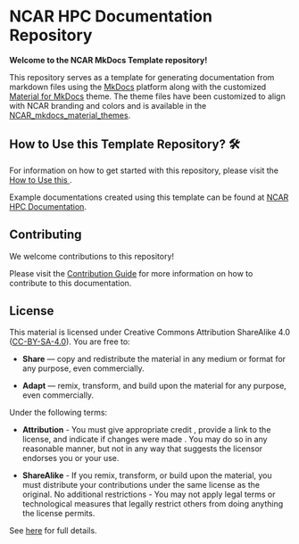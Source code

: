 # NCAR HPC Documentation Repository

**Welcome to the NCAR MkDocs Template repository!**

This repository serves as a template for generating documentation from markdown files using the [MkDocs](https://www.mkdocs.org/) platform along with the customized [Material for MkDocs](https://squidfunk.github.io/mkdocs-material/) theme. The theme files have been customized to align with NCAR branding and colors and is available in the [NCAR_mkdocs_material_themes](https://github.com/NCAR/NCAR_mkdocs_material_themes).

## How to Use this Template Repository? 🛠️

For information on how to get started with this repository, please visit the [How to Use this ](docs/getting_started.md).

Example documentations created using this template can be found at [NCAR HPC Documentation](https://ncar-hpc-docs.readthedocs.io/en/latest/).

## Contributing
We welcome contributions to this repository!

Please visit the [Contribution Guide]() for more information on how to contribute to this documentation.

## License

This material is licensed under Creative Commons Attribution ShareAlike 4.0 ([CC-BY-SA-4.0](https://creativecommons.org/licenses/by-sa/4.0/)).  You are free to:

- **Share** — copy and redistribute the material in any medium or format for any purpose, even commercially.

- **Adapt** — remix, transform, and build upon the material for any purpose, even commercially.


Under the following terms:

- **Attribution** - You must give appropriate credit , provide a link to the license, and indicate if changes were made . You may do so in any reasonable manner, but not in any way that suggests the licensor endorses you or your use.

- **ShareAlike** - If you remix, transform, or build upon the material, you must distribute your contributions under the same license as the original.
No additional restrictions - You may not apply legal terms or technological measures that legally restrict others from doing anything the license permits.

See [here](https://creativecommons.org/licenses/by-sa/4.0/legalcode.en) for full details.
